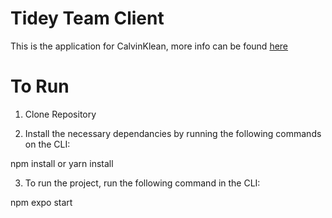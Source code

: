 # Tidey Team Client

This is the application for CalvinKlean, more info can be found [here](https://github.com/TideyTeam/Project) 

# To Run

1. Clone Repository

2. Install the necessary dependancies by running the following commands on the CLI:
   
  npm install or yarn install

3. To run the project, run the following command in the CLI:
   
  npm expo start
